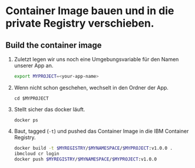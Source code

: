 # Container Image bauen und in die private Registry verschieben.

## Build the container image

1. Zuletzt legen wir uns noch eine Umgebungsvariable für den Namen unserer App an.

   ```bash
   export MYPROJECT=<your-app-name>
   ```

2. Wenn nicht schon geschehen, wechselt in den Ordner der App.

   ```text
   cd $MYPROJECT
   ```

3. Stellt sicher das docker läuft.

   ```text
   docker ps
   ```

4. Baut, tagged \(`-t`\) und pushed das Container Image in die IBM Container Registry.

   ```bash
   docker build -t $MYREGISTRY/$MYNAMESPACE/$MYPROJECT:v1.0.0 .
   ibmcloud cr login
   docker push $MYREGISTRY/$MYNAMESPACE/$MYPROJECT:v1.0.0
   ```

